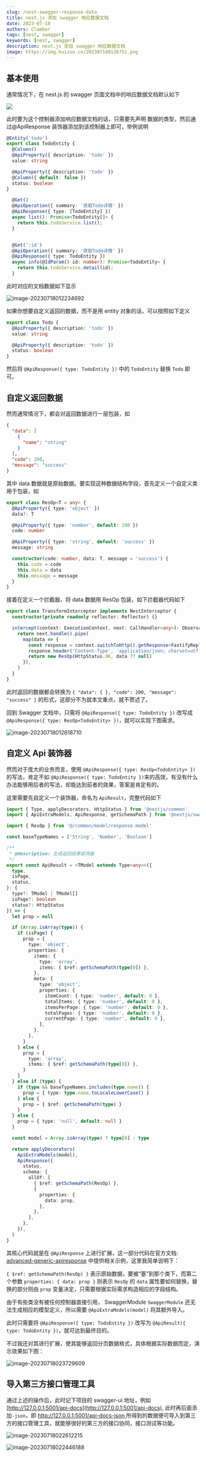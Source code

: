 ```yaml
---
slug: /nest-swagger-response-data
title: nest.js 添加 swagger 响应数据文档
date: 2023-07-18
authors: Clamber
tags: [nest, swagger]
keywords: [nest, swagger]
description: nest.js 添加 swagger 响应数据文档
image: https://img.kuizuo.cn/202307180126751.png
---
```


<!-- truncate -->

## 基本使用

通常情况下，在 nest.js 的 swagger 页面文档中的响应数据文档默认如下

![](https://img.kuizuo.cn/202307180105813.png)

此时要为这个控制器添加响应数据文档的话，只需要先声明 数据的类型，然后通过@ApiResponse 装饰器添加到该控制器上即可，举例说明

```typescript title="todo.entity.ts" icon='logos:nestjs'
@Entity('todo')
export class TodoEntity {
  @Column()
  @ApiProperty({ description: 'todo' })
  value: string

  @ApiProperty({ description: 'todo' })
  @Column({ default: false })
  status: boolean
}
```

```typescript title="todo.controller.ts" icon='logos:nestjs'
  @Get()
  @ApiOperation({ summary: '获取Todo详情' })
  @ApiResponse({ type: [TodoEntity] })
  async list(): Promise<TodoEntity[]> {
    return this.todoService.list();
  }


  @Get(':id')
  @ApiOperation({ summary: '获取Todo详情' })
  @ApiResponse({ type: TodoEntity })
  async info(@IdParam() id: number): Promise<TodoEntity> {
    return this.todoService.detail(id);
  }
```

此时对应的文档数据如下显示

![image-20230718012234692](https://img.kuizuo.cn/202307180122728.png)

如果你想要自定义返回的数据，而不是用 entity 对象的话，可以按照如下定义

```typescript title="todo.model.ts" icon='logos:nestjs'
export class Todo {
  @ApiProperty({ description: 'todo' })
  value: string

  @ApiProperty({ description: 'todo' })
  status: boolean
}
```

然后将 `@ApiResponse({ type: TodoEntity })` 中的 `TodoEntity` 替换 `Todo` 即可。

## 自定义返回数据

然而通常情况下，都会对返回数据进行一层包装，如

```json
{
  "data": [
    {
      "name": "string"
    }
  ],
  "code": 200,
  "message": "success"
}
```

其中 data 数据就是原始数据。要实现这种数据结构字段，首先定义一个自定义类用于包装，如

```typescript title="res.model.ts"
export class ResOp<T = any> {
  @ApiProperty({ type: 'object' })
  data?: T

  @ApiProperty({ type: 'number', default: 200 })
  code: number

  @ApiProperty({ type: 'string', default: 'success' })
  message: string

  constructor(code: number, data: T, message = 'success') {
    this.code = code
    this.data = data
    this.message = message
  }
}
```

接着在定义一个拦截器，将 data 数据用 ResOp 包装，如下拦截器代码如下

```typescript title="transform.interceptor.ts" icon='logos:nestjs'
export class TransformInterceptor implements NestInterceptor {
  constructor(private readonly reflector: Reflector) {}

  intercept(context: ExecutionContext, next: CallHandler<any>): Observable<any> {
    return next.handle().pipe(
      map(data => {
        const response = context.switchToHttp().getResponse<FastifyReply>()
        response.header('Content-Type', 'application/json; charset=utf-8')
        return new ResOp(HttpStatus.OK, data ?? null)
      }),
    )
  }
}
```

此时返回的数据都会转换为 `{ "data": { }, "code": 200, "message": "success" }` 的形式，这部分不为就本文重点，就不赘述了。

回到 Swagger 文档中，只需将 `@ApiResponse({ type: TodoEntity })` 改写成 `@ApiResponse({ type: ResOp<TodoEntity> })`，就可以实现下图需求。

![image-20230718012618710](https://img.kuizuo.cn/202307180126751.png)

## 自定义 Api 装饰器

然而对于庞大的业务而言，使用 `@ApiResponse({ type: ResOp<TodoEntity> })`的写法，肯定不如 `@ApiResponse({ type: TodoEntity })`来的高效，有没有什么办法能够用后者的写法，却能达到前者的效果，答案是肯定有的。

这里需要先自定义一个装饰器，命名为 `ApiResult`，完整代码如下

```typescript title="api-result.decorator.ts" icon='logos:nestjs'
import { Type, applyDecorators, HttpStatus } from '@nestjs/common'
import { ApiExtraModels, ApiResponse, getSchemaPath } from '@nestjs/swagger'

import { ResOp } from '@/common/model/response.model'

const baseTypeNames = ['String', 'Number', 'Boolean']

/**
 * @description: 生成返回结果装饰器
 */
export const ApiResult = <TModel extends Type<any>>({
  type,
  isPage,
  status,
}: {
  type?: TModel | TModel[]
  isPage?: boolean
  status?: HttpStatus
}) => {
  let prop = null

  if (Array.isArray(type)) {
    if (isPage) {
      prop = {
        type: 'object',
        properties: {
          items: {
            type: 'array',
            items: { $ref: getSchemaPath(type[0]) },
          },
          meta: {
            type: 'object',
            properties: {
              itemCount: { type: 'number', default: 0 },
              totalItems: { type: 'number', default: 0 },
              itemsPerPage: { type: 'number', default: 0 },
              totalPages: { type: 'number', default: 0 },
              currentPage: { type: 'number', default: 0 },
            },
          },
        },
      }
    } else {
      prop = {
        type: 'array',
        items: { $ref: getSchemaPath(type[0]) },
      }
    }
  } else if (type) {
    if (type && baseTypeNames.includes(type.name)) {
      prop = { type: type.name.toLocaleLowerCase() }
    } else {
      prop = { $ref: getSchemaPath(type) }
    }
  } else {
    prop = { type: 'null', default: null }
  }

  const model = Array.isArray(type) ? type[0] : type

  return applyDecorators(
    ApiExtraModels(model),
    ApiResponse({
      status,
      schema: {
        allOf: [
          { $ref: getSchemaPath(ResOp) },
          {
            properties: {
              data: prop,
            },
          },
        ],
      },
    }),
  )
}
```

其核心代码就是在 `@ApiResponse` 上进行扩展，这一部分代码在官方文档: [advanced-generic-apiresponse](https://docs.nestjs.com/openapi/operations#advanced-generic-apiresponse) 中提供相关示例，这里我简单说明下：

`{ $ref: getSchemaPath(ResOp) }` 表示原始数据，要被“塞”到那个类下，而第二个参数 `properties: { data: prop }` 则表示 `ResOp` 的 `data` 属性要如何替换，替换的部分则由 `prop` 变量决定，只需要根据实际需求构造相应的字段结构。

由于有些类没有被任何控制器直接引用， SwaggerModule `SwaggerModule` 还无法生成相应的模型定义，所以需要 `@ApiExtraModels(model)` 将其额外导入。

此时只需要将 `@ApiResponse({ type: TodoEntity })` 改写为 `@ApiResult({ type: TodoEntity })`，就可达到最终目的。

不过我还对其进行扩展，使其能够返回分页数据格式，具体根据实际数据而定，演示效果如下图：

![image-20230718023729609](https://img.kuizuo.cn/202307180237658.png)

## 导入第三方接口管理工具

通过上述的操作后，此时记下项目的 swagger-ui 地址，例如 [http://127.0.0.1:5001/api-docs](http://127.0.0.1:5001/api-docs), 此时再后面添加`-json`，即 [http://127.0.0.1:5001/api-docs-json ](http://127.0.0.1:5001/api-docs-json) 所得到的数据便可导入到第三方的接口管理工具，就能够很好的第三方的接口协同，接口测试等功能。

![image-20230718022612215](https://img.kuizuo.cn/202307180226265.png)

![image-20230718022446188](https://img.kuizuo.cn/202307180224284.png)
